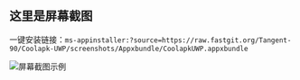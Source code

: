 ## 这里是屏幕截图
一键安装链接：`ms-appinstaller:?source=https://raw.fastgit.org/Tangent-90/Coolapk-UWP/screenshots/Appxbundle/CoolapkUWP.appxbundle`

![屏幕截图示例](Screenshots/README/v2.0.28/Snipaste_2020-06-22_15-51-23.png)
